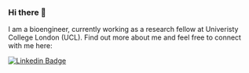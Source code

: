### Hi there 👋

<!--
**mattychin/mattychin** is a ✨ _special_ ✨ repository because its `README.md` (this file) appears on your GitHub profile.

Here are some ideas to get you started:

- 🔭 I’m currently working on ...
- 🌱 I’m currently learning ...
- 👯 I’m looking to collaborate on ...
- 🤔 I’m looking for help with ...
- 💬 Ask me about ...
- 📫 How to reach me: ...
- 😄 Pronouns: ...
- ⚡ Fun fact: ...
-->

I am a bioengineer, currently working as a research fellow at Univeristy College London (UCL). Find out more about me and feel free to connect with me here:

[![Linkedin Badge](https://img.shields.io/badge/-matthewchin92-blue?style=flat-square&logo=Linkedin&logoColor=white&link=https://www.linkedin.com/in/matthewchin92/)](https://www.linkedin.com/in/matthewchin92/)
